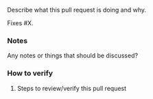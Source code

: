 Describe what this pull request is doing and why.

Fixes #X.

### Notes

Any notes or things that should be discussed?

### How to verify

1. Steps to review/verify this pull request
